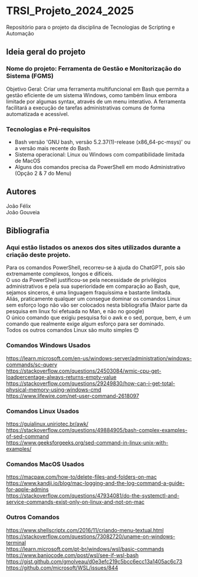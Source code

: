 # TRSI_Projeto_2024_2025
Repositório para o projeto da disciplina de Tecnologias de Scripting e Automação

## Ideia geral do projeto
### Nome do projeto: Ferramenta de Gestão e Monitorização do Sistema (FGMS)
Objetivo Geral:
Criar uma ferramenta multifuncional em Bash que permita a gestão eficiente de um sistema Windows, como também linux embora limitade por algumas syntax, através de um menu interativo. A ferramenta facilitará a execução de tarefas administrativas comuns de forma automatizada e acessível.

### Tecnologias e Pré-requisitos
- Bash versão 'GNU bash, versão 5.2.37(1)-release (x86_64-pc-msys)' ou a versão mais recente do Bash.
- Sistema operacional: Linux ou Windows com compatibilidade limitada de MacOS
- Alguns dos comandos precisa da PowerShell em modo Administrativo (Opção 2 & 7 do Menu)

## Autores
João Félix <br />
João Gouveia

## Bibliografia
### Aqui estão listados os anexos dos sites utilizados durante a criação deste projeto. 
Para os comandos PowerShell, recorreu-se à ajuda do ChatGPT, pois são extremamente complexos, longos e difíceis.<br />
O uso da PowerShell justificou-se pela necessidade de privilégios administrativos e pela sua superioridade em comparação ao Bash, que, sejamos sinceros, é uma linguagem fraquíssima e bastante limitada.<br />
Aliás, praticamente qualquer um consegue dominar os comandos Linux sem esforço logo não vão ser colocados nesta bibliografia (Maior parte da pesquisa em linux foi efetuada no Man, e não no google) <br />
O único comando que exigiu pesquisa foi o awk e o sed, porque, bem, é um comando que realmente exige algum esforço para ser dominado.<br />
Todos os outros comandos Linux são muito simples 😊<br />

### Comandos Windows Usados
https://learn.microsoft.com/en-us/windows-server/administration/windows-commands/sc-query <br />
https://stackoverflow.com/questions/24503084/wmic-cpu-get-loadpercentage-always-returns-empty-value <br />
https://stackoverflow.com/questions/29249830/how-can-i-get-total-physical-memory-using-windows-cmd <br />
https://www.lifewire.com/net-user-command-2618097 <br />


### Comandos Linux Usados
https://guialinux.uniriotec.br/awk/ <br />
https://stackoverflow.com/questions/49884905/bash-complex-examples-of-sed-command <br />
https://www.geeksforgeeks.org/sed-command-in-linux-unix-with-examples/ <br />

### Comandos MacOS Usados
https://macpaw.com/how-to/delete-files-and-folders-on-mac <br />
https://www.kandji.io/blog/mac-logging-and-the-log-command-a-guide-for-apple-admins <br />
https://stackoverflow.com/questions/47934081/do-the-systemctl-and-service-commands-exist-only-on-linux-and-not-on-mac <br />

### Outros Comandos
https://www.shellscriptx.com/2016/11/criando-menu-textual.html <br />
https://stackoverflow.com/questions/73082720/uname-on-windows-terminal <br />
https://learn.microsoft.com/pt-br/windows/wsl/basic-commands <br />
https://www.banjocode.com/post/wsl/see-if-wsl-bash <br />
https://gist.github.com/gmolveau/d0e3efc219c5bcc6ecc13a1405ac6c73 <br />
https://github.com/microsoft/WSL/issues/844 <br />